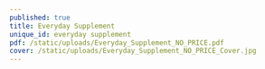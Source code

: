 ```yaml
---
published: true
title: Everyday Supplement
unique_id: everyday supplement
pdf: /static/uploads/Everyday_Supplement_NO_PRICE.pdf
cover: /static/uploads/Everyday_Supplement_NO_PRICE_Cover.jpg
---
```


